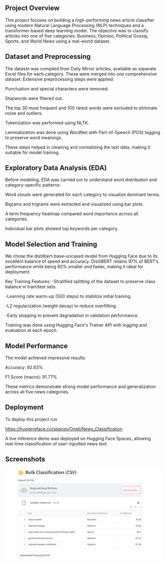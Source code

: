 
## Project Overview

This project focuses on building a high-performing news article classifier using modern Natural Language Processing (NLP) techniques and a transformer-based deep learning model. The objective was to classify articles into one of five categories: Business, Opinion, Political Gossip, Sports, and World News using a real-world dataset.
## Dataset and Preprocessing

The dataset was compiled from Daily Mirror articles, available as separate Excel files for each category. These were merged into one comprehensive dataset. Extensive preprocessing steps were applied:

Punctuation and special characters were removed.

Stopwords were filtered out.

The top 30 most frequent and 100 rarest words were excluded to eliminate noise and outliers.

Tokenization was performed using NLTK.

Lemmatization was done using WordNet with Part-of-Speech (POS) tagging to preserve word meanings.

These steps helped in cleaning and normalizing the text data, making it suitable for model training.
##  Exploratory Data Analysis (EDA)

Before modeling, EDA was carried out to understand word distribution and category-specific patterns:

Word clouds were generated for each category to visualize dominant terms.

Bigrams and trigrams were extracted and visualized using bar plots.

A term frequency heatmap compared word importance across all categories.

Individual bar plots showed top keywords per category.
## Model Selection and Training

We chose the distilbert-base-uncased model from Hugging Face due to its excellent balance of speed and accuracy. DistilBERT retains 97% of BERT’s performance while being 60% smaller and faster, making it ideal for deployment.

Key Training Features:
-Stratified splitting of the dataset to preserve class balance in train/test sets.

-Learning rate warm-up (500 steps) to stabilize initial training.

-L2 regularization (weight decay) to reduce overfitting.

-Early stopping to prevent degradation in validation performance.

Training was done using Hugging Face's Trainer API with logging and evaluation at each epoch.


## Model Performance

The model achieved impressive results:

Accuracy: 92.63%

F1 Score (macro): 91.77%

These metrics demonstrate strong model performance and generalization across all five news categories.
## Deployment

To deploy this project run

https://huggingface.co/spaces/Oneli/News_Classification

A live inference demo was deployed on Hugging Face Spaces, allowing real-time classification of user-inputted news text. 

## Screenshots

![App Screenshot](https://github.com/Oneliihansa/News_classification_model_NLP/blob/main/Screenshot%202025-06-17%20112841.png)

